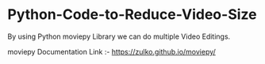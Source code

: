# Python-Code-to-Reduce-Video-Size
By using Python moviepy Library we can do multiple Video Editings.

moviepy Documentation Link :- https://zulko.github.io/moviepy/
